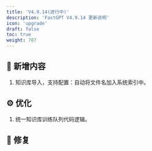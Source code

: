 ```yaml
---
title: 'V4.9.14(进行中)'
description: 'FastGPT V4.9.14 更新说明'
icon: 'upgrade'
draft: false
toc: true
weight: 787
---
```



## 🚀 新增内容

1. 知识库导入，支持配置：自动将文件名加入系统索引中。

## ⚙️ 优化

1. 统一知识库训练队列代码逻辑。

## 🐛 修复
